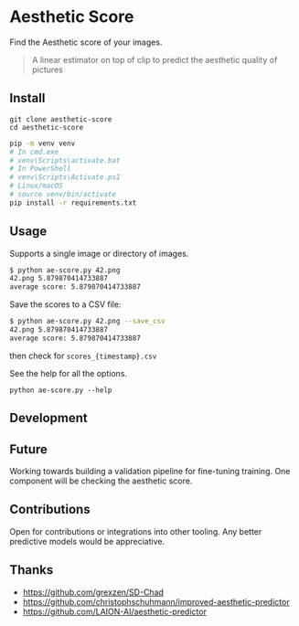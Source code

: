 # Aesthetic Score

Find the Aesthetic score of your images. 

> A linear estimator on top of clip to predict the aesthetic quality of pictures 

## Install

```
git clone aesthetic-score
cd aesthetic-score
```

```bash
pip -m venv venv
# In cmd.exe
# venv\Scripts\activate.bat
# In PowerShell
# venv\Scripts\Activate.ps1
# Linux/macOS
# source venv/bin/activate
pip install -r requirements.txt
```

## Usage

Supports a single image or directory of images.

```bash
$ python ae-score.py 42.png
42.png 5.879870414733887
average score: 5.879870414733887
```

Save the scores to a CSV file:

```bash
$ python ae-score.py 42.png --save_csv
42.png 5.879870414733887
average score: 5.879870414733887
```

then check for `scores_{timestamp}.csv`

See the help for all the options.

```
python ae-score.py --help
```

## Development

## Future

Working towards building a validation pipeline for fine-tuning training. One component will be checking the aesthetic score.

## Contributions

Open for contributions or integrations into other tooling. Any better predictive models would be appreciative.

## Thanks

- https://github.com/grexzen/SD-Chad
- https://github.com/christophschuhmann/improved-aesthetic-predictor
- https://github.com/LAION-AI/aesthetic-predictor
